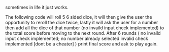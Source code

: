 sometimes in life it just works.

The following code will roll 5 6 sided dice, it will then
give the user the opportunity to reroll the dice twice,
lastly it will ask the user for a number then add all 
the dice of that number (no invaild input check implemented) 
to the total score before moving to the next round.
After 6 rounds ( no invaild input check implemented; no
number already selected invalid check implemented 
[dont be a cheater] ) print final score and ask to play again.
